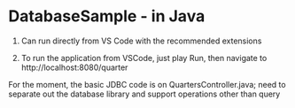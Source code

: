 # DatabaseSample - in Java

1. Can run directly from VS Code with the recommended extensions

1. To run the application from VSCode, just play Run, then navigate to http://localhost:8080/quarter

For the moment, the basic JDBC code is on QuartersController.java; need to separate out the database library and support operations other than query
